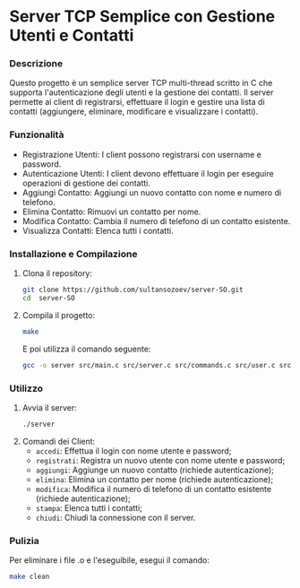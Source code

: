 # **Server TCP Semplice con Gestione Utenti e Contatti**

### Descrizione

Questo progetto è un semplice server TCP multi-thread scritto in C che supporta l'autenticazione degli utenti e la gestione dei contatti. Il server permette ai client di registrarsi, effettuare il login e gestire una lista di contatti (aggiungere, eliminare, modificare e visualizzare i contatti).

### Funzionalità

* Registrazione Utenti: I client possono registrarsi con username e password.
* Autenticazione Utenti: I client devono effettuare il login per eseguire operazioni di gestione dei contatti.
* Aggiungi Contatto: Aggiungi un nuovo contatto con nome e numero di telefono.
* Elimina Contatto: Rimuovi un contatto per nome.
* Modifica Contatto: Cambia il numero di telefono di un contatto esistente.
* Visualizza Contatti: Elenca tutti i contatti.

### Installazione e Compilazione

1. Clona il repository:
   ```bash
   git clone https://github.com/sultansozoev/server-SO.git
   cd  server-SO
    ```
2. Compila il progetto:
   ```bash
   make
   ```
   E poi utilizza il comando seguente:
   ```bash
   gcc -o server src/main.c src/server.c src/commands.c src/user.c src/contact.c -I./include -pthread
   ```

### Utilizzo
1. Avvia il server:
   ```bash
   ./server
   ```
2. Comandi dei Client:
   * `accedi`: Effettua il login con nome utente e password;
   * `registrati`: Registra un nuovo utente con nome utente e password;
   * `aggiungi`: Aggiunge un nuovo contatto (richiede autenticazione);
   * `elimina`: Elimina un contatto per nome (richiede autenticazione);
   * `modifica`: Modifica il numero di telefono di un contatto esistente (richiede autenticazione);
   * `stampa`: Elenca tutti i contatti;
   * `chiudi`: Chiudi la connessione con il server.

### Pulizia
Per eliminare i file .o e l'eseguibile, esegui il comando:
   ```bash
   make clean
   ```